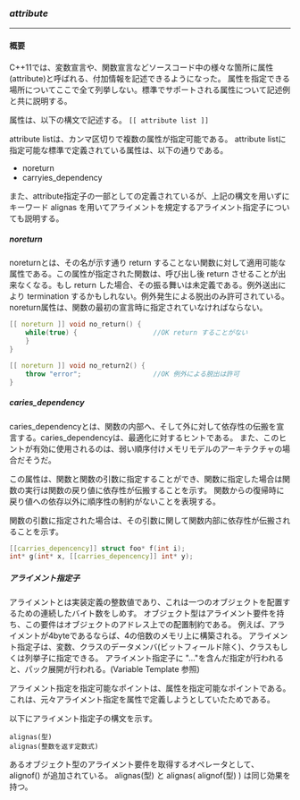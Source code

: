 ### *attribute*
---
#### 概要
C++11では、変数宣言や、関数宣言などソースコード中の様々な箇所に属性(attribute)と呼ばれる、付加情報を記述できるようになった。
属性を指定できる場所についてここで全て列挙しない。標準でサポートされる属性について記述例と共に説明する。

属性は、以下の構文で記述する。
`[[ attribute list ]]`

attribute listは、カンマ区切りで複数の属性が指定可能である。
attribute listに指定可能な標準で定義されている属性は、以下の通りである。

 * noreturn
 * carryies_dependency

また、attribute指定子の一部としての定義されているが、上記の構文を用いずにキーワード alignas を用いてアライメントを規定するアライメント指定子についても説明する。

##### noreturn
noreturnとは、その名が示す通り return することない関数に対して適用可能な属性である。この属性が指定された関数は、呼び出し後 return させることが出来なくなる。もし return した場合、その振る舞いは未定義である。例外送出により termination するかもしれない。例外発生による脱出のみ許可されている。
noreturn属性は、関数の最初の宣言時に指定されていなければならない。

```c++
[[ noreturn ]] void no_return() {
    while(true) {                   //OK return することがない
    }
}

[[ noreturn ]] void no_return2() {
    throw "error";                  //OK 例外による脱出は許可
}
```

##### caries_dependency
caries_dependencyとは、関数の内部へ、そして外に対して依存性の伝搬を宣言する。caries_dependencyは、最適化に対するヒントである。
また、このヒントが有効に使用されるのは、弱い順序付けメモリモデルのアーキテクチャの場合だそうだ。

この属性は、関数と関数の引数に指定することができ、関数に指定した場合は関数の実行は関数の戻り値に依存性が伝搬することを示す。
関数からの復帰時に戻り値への依存以外に順序性の制約がないことを表現する。

関数の引数に指定された場合は、その引数に関して関数内部に依存性が伝搬されることを示す。

```c++
[[carries_depencency]] struct foo* f(int i);
int* g(int* x, [[carries_depencency]] int* y);
```


##### アライメント指定子
アライメントとは実装定義の整数値であり、これは一つのオブジェクトを配置するための連続したバイト数をしめす。
オブジェクト型はアライメント要件を持ち、この要件はオブジェクトのアドレス上での配置制約である。
例えば、アライメントが4byteであるならば、4の倍数のメモリ上に構築される。
アライメント指定子は、変数、クラスのデータメンバ(ビットフィールド除く)、クラスもしくは列挙子に指定できる。
アライメント指定子に "..."を含んだ指定が行われると、パック展開が行われる。(Variable Template 参照)

アライメント指定を指定可能なポイントは、属性を指定可能なポイントである。
これは、元々アライメント指定を属性で定義しようとしていたためである。

以下にアライメント指定子の構文を示す。
```
alignas(型)
alignas(整数を返す定数式)
```

あるオブジェクト型のアライメント要件を取得するオペレータとして、 alignof() が追加されている。
alignas(型) と alignas( alignof(型) ) は同じ効果を持つ。


